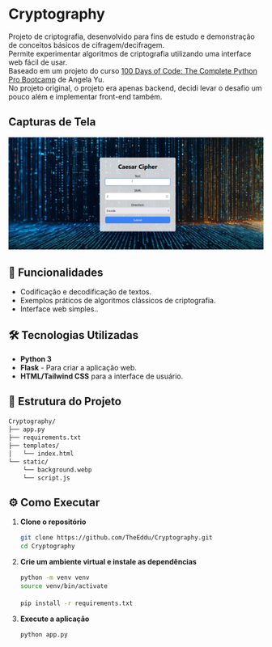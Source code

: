 # Cryptography

Projeto de criptografia, desenvolvido para fins de estudo e demonstração de conceitos básicos de cifragem/decifragem.  
Permite experimentar algoritmos de criptografia utilizando uma interface web fácil de usar.  
Baseado em um projeto do curso [100 Days of Code: The Complete Python Pro Bootcamp](https://www.udemy.com/course/100-days-of-code) de Angela Yu.  
No projeto original, o projeto era apenas backend, decidi levar o desafio um pouco além e implementar front-end também.  

## Capturas de Tela
![Captura de tela](/static/Screenshot.png)


## 🚀 Funcionalidades

- Codificação e decodificação de textos.
- Exemplos práticos de algoritmos clássicos de criptografia.
- Interface web simples..

## 🛠️ Tecnologias Utilizadas

- **Python 3**
- **Flask** - Para criar a aplicação web.
- **HTML/Tailwind CSS** para a interface de usuário.

## 📁 Estrutura do Projeto

```
Cryptography/
├── app.py                  
├── requirements.txt        
├── templates/            
│   └── index.html                 
└── static/               
    └── background.webp       
    └── script.js               
```

## ⚙️ Como Executar

1. **Clone o repositório**
   ```bash
   git clone https://github.com/TheEddu/Cryptography.git
   cd Cryptography
   ```
2. **Crie um ambiente virtual e instale as dependências**
   ```bash
   python -m venv venv
   source venv/bin/activate      

   pip install -r requirements.txt
   ```
3. **Execute a aplicação**
   ```bash
   python app.py
   ```

